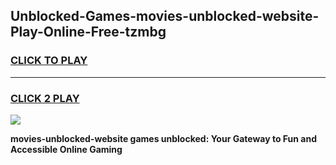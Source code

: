 
## Unblocked-Games-movies-unblocked-website-Play-Online-Free-tzmbg
<h3>
<a href="https://premium76.site?title=movies-unblocked-website&ref=26A">CLICK TO PLAY</a></h3>
<hr>

<h3>
<a href="https://premium76.site?title=movies-unblocked-website&ref=26A">CLICK 2 PLAY</a>
  
</h3>

<a href="https://premium76.site?title=movies-unblocked-website&ref=26A"><img src="https://clearcache.store/games.png"></a>


**movies-unblocked-website games unblocked: Your Gateway to Fun and Accessible Online Gaming**
